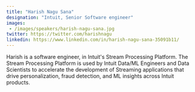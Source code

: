 ```yaml
---
title: "Harish Nagu Sana"
designation: "Intuit, Senior Software engineer"
images:
 - /images/speakers/harish-nagu-sana.jpg
twitter: https://twitter.com/harishnagu
linkedin: https://www.linkedin.com/in/harish-nagu-sana-35091b11/
---
```


Harish is a software engineer, in Intuit's Stream Processing Platform. The Stream Processing Platform is used by Intuit Data/ML Engineers and Data Scientists to accelerate the development of Streaming applications that drive personalization, fraud detection, and ML insights across Intuit products.